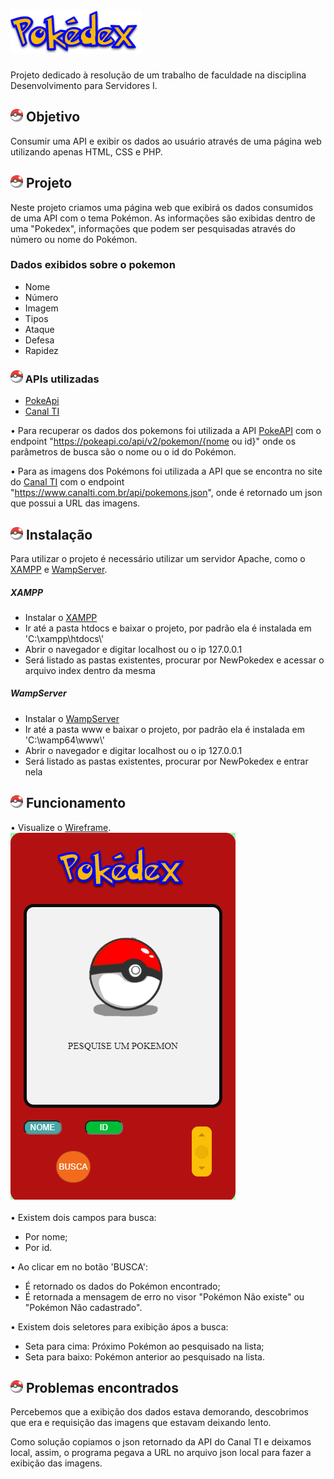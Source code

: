 #  <img class="img-fluid" src="./assets/images/pokedex.png"  alt="Logotipo Pokédex">
Projeto dedicado à resolução de um trabalho de faculdade na disciplina Desenvolvimento para Servidores I.

## <img src="https://github.com/andyantunes/NewPokedex/blob/master/assets/images/pokeball.png" width="20" alt="Pokebola" /> Objetivo
Consumir uma API e exibir os dados ao usuário através de uma página web utilizando apenas HTML, CSS e PHP.

## <img src="https://github.com/andyantunes/NewPokedex/blob/master/assets/images/pokeball.png" width="20" alt="Pokebola" /> Projeto
Neste projeto criamos uma página web que exibirá os dados consumidos de uma API com o tema Pokémon.
As informações são exibidas dentro de uma "Pokedex", informações que podem ser pesquisadas através do número ou nome do Pokémon.

### Dados exibidos sobre o pokemon
<ul>
  <li>Nome</li>
  <li>Número</li>
  <li>Imagem</li>
  <li>Tipos</li>
  <li>Ataque</li>
  <li>Defesa</li>
  <li>Rapidez</li>
</ul>

### <img src="https://github.com/andyantunes/NewPokedex/blob/master/assets/images/pokeball.png" width="20" alt="Pokebola" /> APIs utilizadas
<ul>
  <li><a href="https://pokeapi.co/">PokeApi</a></li>
  <li><a href="https://www.canalti.com.br/api/pokemons.json">Canal TI</a></li>
</ul>

• Para recuperar os dados dos pokemons foi utilizada a API <a href="https://pokeapi.co/docs/v2#wrap">PokeAPI</a> com o endpoint "https://pokeapi.co/api/v2/pokemon/{nome ou id}"
onde os parâmetros de busca são o nome ou o id do Pokémon.

• Para as imagens dos Pokémons foi utilizada a API que se encontra no site do <a href="https://www.canalti.com.br/api/pokemons.json">Canal TI</a> com o endpoint "https://www.canalti.com.br/api/pokemons.json", onde é retornado um json que possui a URL das imagens.

## <img src="https://github.com/andyantunes/NewPokedex/blob/master/assets/images/pokeball.png" width="20" alt="Pokebola" /> Instalação
Para utilizar o projeto é necessário utilizar um servidor Apache, como o <a href="https://www.apachefriends.org/pt_br/download.html">XAMPP</a> e <a href="https://www.wampserver.com/en/">WampServer</a>.

##### XAMPP
<ul>
  <li>Instalar o <a href="https://www.apachefriends.org/pt_br/download.html">XAMPP</a></li>
  <li>Ir até a pasta htdocs e baixar o projeto, por padrão ela é instalada em 'C:\xampp\htdocs\'</li>
  <li>Abrir o navegador e digitar localhost ou o ip 127.0.0.1</li>
  <li>Será listado as pastas existentes, procurar por NewPokedex e acessar o arquivo index dentro da mesma</li>
</ul>


##### WampServer
<ul>
  <li>Instalar o <a href="https://www.wampserver.com/en/">WampServer</a></li>
  <li>Ir até a pasta www e baixar o projeto, por padrão ela é instalada em 'C:\wamp64\www\'</li>
  <li>Abrir o navegador e digitar localhost ou o ip 127.0.0.1</li>
  <li>Será listado as pastas existentes, procurar por NewPokedex e entrar nela</li>
</ul>

## <img src="https://github.com/andyantunes/NewPokedex/blob/master/assets/images/pokeball.png" width="20" alt="Pokebola" /> Funcionamento
• Visualize o <a href="https://github.com/andyantunes/NewPokedex/blob/master/assets/wireframe/wireframe.png"> Wireframe</a>.
<img src="https://github.com/andyantunes/NewPokedex/blob/master/assets/prints/pokedex.png" alt="Imagem da pokedex criada para o projeto de consumo de API" />

• Existem dois campos para busca:
<ul>
  <li>Por nome;</li>
  <li>Por id.</li>
</ul>

• Ao clicar em no botão 'BUSCA':
<ul>
<li>É retornado os dados do Pokémon encontrado;</li>
<li>É retornada a mensagem de erro no visor "Pokémon Não existe" ou "Pokémon Não cadastrado".</li> 
</ul>

• Existem dois seletores para exibição ápos a busca:
<ul>
  <li>Seta para cima: Próximo Pokémon ao pesquisado na lista;</li>
  <li>Seta para baixo: Pokémon anterior ao pesquisado na lista.</li>
</ul>

## <img src="https://github.com/andyantunes/NewPokedex/blob/master/assets/images/pokeball.png" width="20" alt="Pokebola" /> Problemas encontrados
Percebemos que a exibição dos dados estava demorando, descobrimos que era e requisição das imagens que estavam deixando lento.
<p>Como solução copiamos o json retornado da API do Canal TI e deixamos local, assim, o programa pegava a URL no arquivo json local para fazer a exibição das imagens.</p>